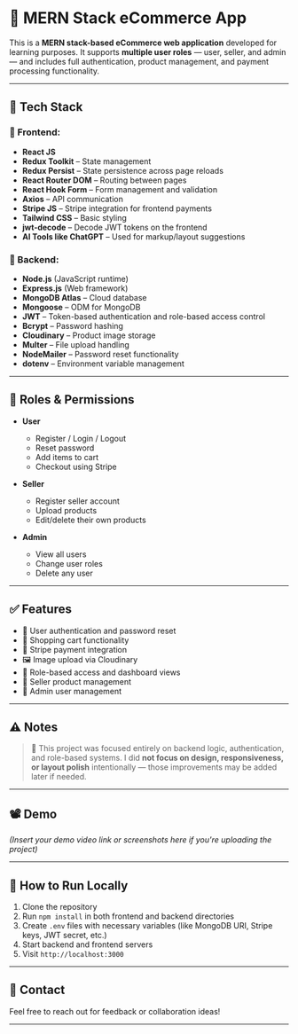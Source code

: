 # 🛒 MERN Stack eCommerce App

This is a **MERN stack-based eCommerce web application** developed for learning purposes. It supports **multiple user roles** — user, seller, and admin — and includes full authentication, product management, and payment processing functionality.

---

## 🚀 Tech Stack

### 🔹 Frontend:
- **React JS**
- **Redux Toolkit** – State management  
- **Redux Persist** – State persistence across page reloads  
- **React Router DOM** – Routing between pages  
- **React Hook Form** – Form management and validation  
- **Axios** – API communication  
- **Stripe JS** – Stripe integration for frontend payments  
- **Tailwind CSS** – Basic styling  
- **jwt-decode** – Decode JWT tokens on the frontend  
- **AI Tools like ChatGPT** – Used for markup/layout suggestions

### 🔹 Backend:
- **Node.js** (JavaScript runtime)
- **Express.js** (Web framework)
- **MongoDB Atlas** – Cloud database
- **Mongoose** – ODM for MongoDB
- **JWT** – Token-based authentication and role-based access control
- **Bcrypt** – Password hashing
- **Cloudinary** – Product image storage
- **Multer** – File upload handling
- **NodeMailer** – Password reset functionality
- **dotenv** – Environment variable management

---

## 🔐 Roles & Permissions

- **User**
  - Register / Login / Logout
  - Reset password
  - Add items to cart
  - Checkout using Stripe

- **Seller**
  - Register seller account
  - Upload products
  - Edit/delete their own products

- **Admin**
  - View all users
  - Change user roles
  - Delete any user

---

## ✅ Features

- 🔑 User authentication and password reset  
- 🛒 Shopping cart functionality  
- 🧾 Stripe payment integration  
- 🖼️ Image upload via Cloudinary  
- 🧪 Role-based access and dashboard views  
- 🔧 Seller product management  
- 👮 Admin user management

---

## ⚠️ Notes

> 🎨 This project was focused entirely on backend logic, authentication, and role-based systems. I did **not focus on design, responsiveness, or layout polish** intentionally — those improvements may be added later if needed.

---

## 📽️ Demo

*(Insert your demo video link or screenshots here if you're uploading the project)*

---

## 📂 How to Run Locally

1. Clone the repository
2. Run `npm install` in both frontend and backend directories
3. Create `.env` files with necessary variables (like MongoDB URI, Stripe keys, JWT secret, etc.)
4. Start backend and frontend servers
5. Visit `http://localhost:3000`

---

## 📧 Contact

Feel free to reach out for feedback or collaboration ideas!

---
